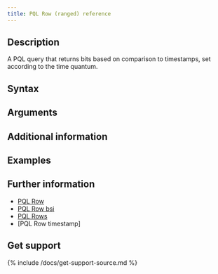 ```yaml
---
title: PQL Row (ranged) reference
---
```



## Description

A PQL query that returns bits based on comparison to timestamps, set according to the time quantum.

## Syntax


## Arguments


## Additional information


## Examples


## Further information

* [PQL Row]()
* [PQL Row bsi]()
* [PQL Rows]()
* [PQL Row timestamp]

## Get support

{% include /docs/get-support-source.md %}
